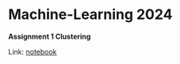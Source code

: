 # Machine-Learning 2024

<b> Assignment 1 Clustering </b>

Link: [notebook](https://github.com/rozaxa/Machine-Learning/blob/main/Clustering/047Clustering_Exercises.ipynb)
